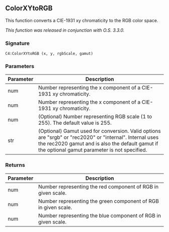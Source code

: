
## ColorXYtoRGB
This function converts a CIE-1931 xy chromaticity to the RGB color space.


_This function was released in conjunction with O.S. 3.3.0._


### Signature

`C4:ColorXYtoRGB (x, y, rgbScale, gamut)`


### Parameters

| Parameter | Description |
| --- | --- |
| num | Number representing the x component of a CIE-1931 xy chromaticity.|
| num | Number representing the x component of a CIE-1931 xy chromaticity. |
| num | (Optional) Number representing RGB scale (1 to 255). The default value is 255. |
| str | (Optional) Gamut used for conversion. Valid options are "srgb" or "rec2020" or "internal". Internal uses the rec2020 gamut and is also the default gamut if the optional gamut parameter is not specified.|



### Returns

| Parameter | Description |
| --- | --- |
| num | Number representing the red component of RGB in given scale. |
| num | Number representing the green component of RGB in given scale. |
| num | Number representing the blue component of RGB in given scale. |
